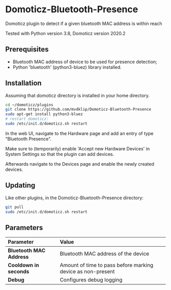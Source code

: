 # Domoticz-Bluetooth-Presence
Domoticz plugin to detect if a given bluetooth MAC address is within reach

Tested with Python version 3.8, Domoticz version 2020.2

## Prerequisites

- Bluetooth MAC address of device to be used for presence detection;
- Python 'bluetooth' (python3-bluez) library installed.

## Installation

Assuming that domoticz directory is installed in your home directory.

```bash
cd ~/domoticz/plugins
git clone https://github.com/mvdklip/Domoticz-Bluetooth-Presence
sudo apt-get install python3-bluez
# restart domoticz:
sudo /etc/init.d/domoticz.sh restart
```
In the web UI, navigate to the Hardware page and add an entry of type "Bluetooth Presence".

Make sure to (temporarily) enable 'Accept new Hardware Devices' in System Settings so that the plugin can add devices.

Afterwards navigate to the Devices page and enable the newly created devices.

## Updating

Like other plugins, in the Domoticz-Bluetooth-Presence directory:
```bash
git pull
sudo /etc/init.d/domoticz.sh restart
```

## Parameters

| Parameter | Value |
| :--- | :--- |
| **Bluetooth MAC Address** | Bluetooth MAC address of the device |
| **Cooldown in seconds** | Amount of time to pass before marking device as non-present |
| **Debug** | Configures debug logging |
